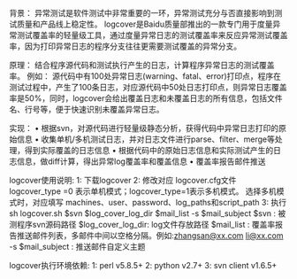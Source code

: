 背景：
 异常测试是软件测试中非常重要的一环，异常测试充分与否直接影响到测试质量和产品线上稳定性。
logcover是Baidu质量部推出的一款专门用于度量异常测试覆盖率的轻量级工具，通过度量异常日志的测试覆盖率来反应异常测试覆盖率，因为打印异常日志的程序分支往往更需要测试覆盖的异常分支。


原理：
 结合程序源代码和测试执行产生的日志，计算程序异常日志的测试覆盖率。
例如： 源代码中有100处异常日志(warning、fatal、error)打印点，程序在测试过程中，产生了100条日志，对应源代码中50处日志打印点，则异常日志覆盖率是50%，同时，logcover会给出覆盖日志和未覆盖日志的所有信息，包括文件名、行号等，便于快速识别未覆盖异常日志。


实现：
• 根据svn，对源代码进行轻量级静态分析，获得代码中异常日志打印的原始信息
• 收集单机/多机测试日志，并对日志文件进行parse、filter、merge等处理，得到实际覆盖的日志信息
• 根据代码中的原始日志信息和实际测试产生的日志信息，做diff计算，得出异常log覆盖率和覆盖信息
• 覆盖率报告邮件推送


logcover使用说明:
1: 下载logcover
2: 修改对应 logcover.cfg文件 
   logcover_type =0 表示单机模式；logcover_type=1表示多机模式。
   选择多机模式时，对应填写 machines、user、password、log_paths和script_path 
3: 执行 sh logcover.sh $svn $log_cover_log_dir $mail_list -s $mail_subject 
   $svn : 被测程序svn源码路径
   $log_cover_log_dir: log文件存放路径
   $mail_list : 覆盖率报告推送邮件列表，多邮件中间以空格分隔。例如:zhangsan@xx.com li@xx.com
   -s $mail_subject : 推送邮件自定义主题

logcover执行环境依赖:
1: perl v5.8.5+ 
2: python v2.7+
3: svn client v1.6.5+
